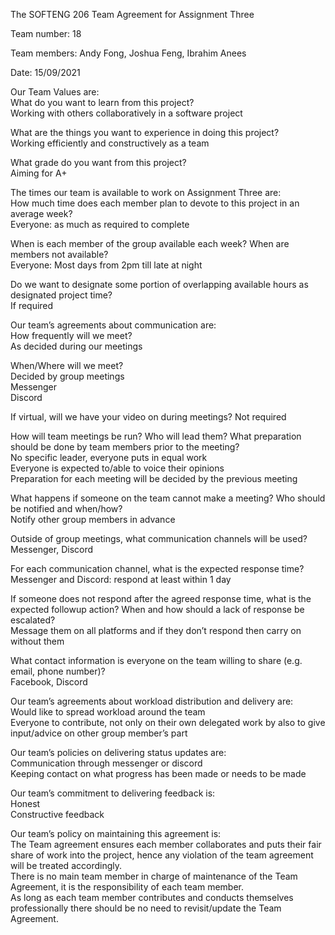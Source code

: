 The SOFTENG 206 Team Agreement for Assignment Three

Team number: 18

Team members: Andy Fong, Joshua Feng, Ibrahim Anees

Date: 15/09/2021

Our Team Values are:  
What do you want to learn from this project?  
Working with others collaboratively in a software project

What are the things you want to experience in doing this project?  
Working efficiently and constructively as a team

What grade do you want from this project?  
Aiming for A+

The times our team is available to work on Assignment Three are:  
How  much  time  does  each  member  plan  to  devote  to  this  project  in  an  average week?  
Everyone: as much as required to complete

When is each member of the group available each week? When  are  members  not  available?  
Everyone: Most days from 2pm till late at night  

Do  we  want  to  designate  some  portion  of  overlapping  available  hours  as designated project time?   
If required

Our team’s agreements about communication are:  
How frequently will we meet?   
As decided during our meetings

When/Where   will   we   meet?    
Decided by group meetings  
Messenger   
Discord    

If virtual, will we have your video on during meetings? 
Not required  

How will team meetings be run? Who will lead them? What preparation should be done by team members prior to the meeting?   
No specific leader, everyone puts in equal work  
Everyone is expected to/able to voice their opinions  
Preparation for each meeting will be decided by the previous meeting  

What happens if someone on the team cannot make a meeting? Who should be notified and when/how?  
Notify other group members in advance

Outside of group meetings, what communication channels will be used?  
Messenger, Discord

For each communication channel, what is the expected response time?
Messenger and Discord: respond at least within 1 day  

If someone does not respond after the agreed response time, what is the expected followup  action?  When  and  how  should  a  lack  of  response  be  escalated?   
Message them on all platforms and if they don’t respond then carry on without them

What  contact  information  is  everyone  on  the  team  willing  to  share  (e.g.  email, phone number)?  
Facebook, Discord

Our team’s agreements about workload distribution and delivery are:  
Would like to spread workload around the team  
Everyone to contribute, not only on their own delegated work by also to give input/advice on other group member’s part   

Our team’s policies on delivering status updates are:  
Communication through messenger or discord  
Keeping contact on what progress has been made or needs to be made  

Our team’s commitment to delivering feedback is:  
Honest   
Constructive feedback  

Our team’s policy on maintaining this agreement is:  
The Team agreement ensures each member collaborates and puts their fair share of work into the project, hence any violation of the team agreement will
be treated accordingly.  
There is no main team member in charge of maintenance of the Team Agreement, it is the responsibility of each team member.  
As long as each team member contributes and conducts themselves professionally there should be no need to revisit/update the Team Agreement.



